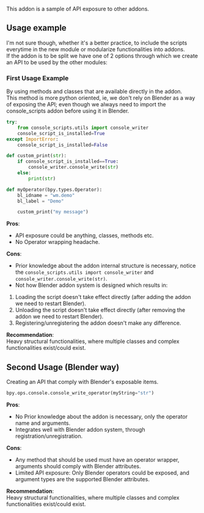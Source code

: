 This addon is a sample of API exposure to other addons.  
## Usage example

I'm not sure though, whether it's a better practice, to include the scripts everytime in the new module or modularize functionalities into addons.  
If the addon is to be split we have one of 2 options through which we create an API to be used by the other modules:

### First Usage Example
By using methods and classes that are available directly in the addon.  
This method is more python oriented, ie, we don't rely on Blender as a way of exposing the API; even though we always need to import the console_scripts addon before using it in Blender.  

```python
try:
    from console_scripts.utils import console_writer
    console_script_is_installed=True
except ImportError:
    console_script_is_installed=False

def custom_print(str):
    if console_script_is_installed==True:
        console_writer.console_write(str)
    else:
        print(str)

def myOperator(bpy.types.Operator):
    bl_idname = "wm.demo"
    bl_label = "Demo"

    custom_print("my message")
```

**Pros**:  
- API exposure could be anything, classes, methods etc.
- No Operator wrapping headache.

**Cons**:  
- Prior knowledge about the addon internal structure is necessary, notice the ```console_scripts.utils import console_writer``` and ```console_writer.console_write(str)```.
- Not how Blender addon system is designed which results in: 
1. Loading the script doesn't take effect directly (after adding the addon we need to restart Blender).
2. Unloading the script doesn't take effect directly (after removing the addon we need to restart Blender).
3. Registering/unregistering the addon doesn't make any difference.

**Recommendation**:  
Heavy structural functionalities, where multiple classes and complex functionalities exist/could exist.

## Second Usage (Blender way)
Creating an API that comply with Blender's exposable items.
```python
bpy.ops.console.console_write_operator(myString="str")
```

**Pros**:  
- No Prior knowledge about the addon is necessary, only the operator name and arguments.
- Integrates well with Blender addon system, through registration/unregistration.

**Cons**:  
- Any method that should be used must have an operator wrapper, arguments should comply with Blender attributes.
- Limited API exposure: Only Blender operators could be exposed, and argument types are the supported Blender attributes.

**Recommendation**:  
Heavy structural functionalities, where multiple classes and complex functionalities exist/could exist.

